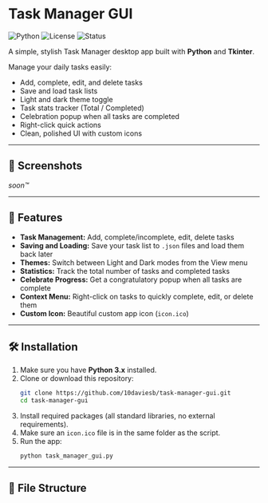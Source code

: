 # Task Manager GUI

![Python](https://img.shields.io/badge/Python-3.8%2B-blue?logo=python&logoColor=white)
![License](https://img.shields.io/badge/License-MIT-green)
![Status](https://img.shields.io/badge/Status-Active-brightgreen)

A simple, stylish Task Manager desktop app built with **Python** and **Tkinter**.

Manage your daily tasks easily:
- Add, complete, edit, and delete tasks
- Save and load task lists
- Light and dark theme toggle
- Task stats tracker (Total / Completed)
- Celebration popup when all tasks are completed
- Right-click quick actions
- Clean, polished UI with custom icons

---

## 📸 Screenshots
*soon™*

---

## 🚀 Features

- **Task Management:** Add, complete/incomplete, edit, delete tasks
- **Saving and Loading:** Save your task list to `.json` files and load them back later
- **Themes:** Switch between Light and Dark modes from the View menu
- **Statistics:** Track the total number of tasks and completed tasks
- **Celebrate Progress:** Get a congratulatory popup when all tasks are complete
- **Context Menu:** Right-click on tasks to quickly complete, edit, or delete them
- **Custom Icon:** Beautiful custom app icon (`icon.ico`)

---

## 🛠 Installation

1. Make sure you have **Python 3.x** installed.
2. Clone or download this repository:
    ```bash
    git clone https://github.com/10daviesb/task-manager-gui.git
    cd task-manager-gui
    ```
3. Install required packages (all standard libraries, no external requirements).
4. Make sure an `icon.ico` file is in the same folder as the script.
5. Run the app:
    ```bash
    python task_manager_gui.py
    ```

---

## 📄 File Structure